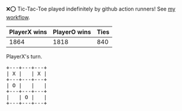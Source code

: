 :x::o: Tic-Tac-Toe played indefinitely by github action runners! See [my workflow](.github/workflows/play.yaml).

|PlayerX wins|PlayerO wins|Ties|
|-|-|-|
|1864|1818|840|

PlayerX's turn.

<pre>
+---+---+---+
| X |   | X |
+---+---+---+
| O |   |   |
+---+---+---+
|   | O |   |
+---+---+---+
</pre>